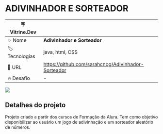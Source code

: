 # ADIVINHADOR E SORTEADOR

| :placard: Vitrine.Dev |     |
| -------------  | --- |
| :sparkles: Nome        | **Adivinhador e Sorteador**
| :label: Tecnologias | java, html, CSS
| :rocket: URL         | https://github.com/sarahcnog/Adivinhador-Sorteador
| :fire: Desafio     | -

<!-- Inserir imagem com a #vitrinedev ao final do link -->
![](https://i.ibb.co/wrSjfgD/Projeto-P3-Capa.png#vitrinedev)

## Detalhes do projeto

Projeto criado a partir dos cursos de Formação da Alura. Tem como objetivo disponibilizar ao usuário um jogo de adivinhação e um sorteador aleatório de números.
